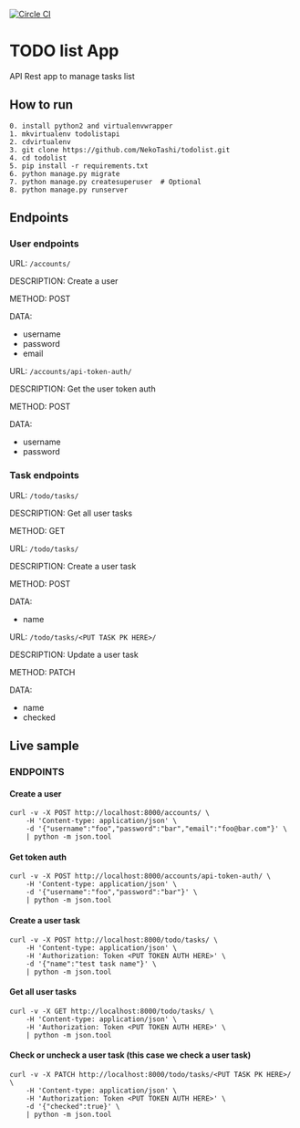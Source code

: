 [![Circle CI](https://circleci.com/gh/NekoTashi/todolist.svg?style=svg)](https://circleci.com/gh/NekoTashi/todolist)

# TODO list App
API Rest app to manage tasks list


## How to run
```
0. install python2 and virtualenvwrapper
1. mkvirtualenv todolistapi
2. cdvirtualenv
3. git clone https://github.com/NekoTashi/todolist.git
4. cd todolist
5. pip install -r requirements.txt
6. python manage.py migrate
7. python manage.py createsuperuser  # Optional
8. python manage.py runserver
```


## Endpoints
### User endpoints
URL: `/accounts/`

DESCRIPTION: Create a user

METHOD: POST

DATA:

* username
* password
* email


URL: `/accounts/api-token-auth/`

DESCRIPTION: Get the user token auth

METHOD: POST

DATA:

* username
* password


### Task endpoints
URL: `/todo/tasks/`

DESCRIPTION: Get all user tasks

METHOD: GET


URL: `/todo/tasks/`

DESCRIPTION: Create a user task

METHOD: POST

DATA:

* name


URL: `/todo/tasks/<PUT TASK PK HERE>/`

DESCRIPTION: Update a user task

METHOD: PATCH

DATA:

* name
* checked


## Live sample
### ENDPOINTS
#### Create a user
```
curl -v -X POST http://localhost:8000/accounts/ \
	-H 'Content-type: application/json' \
	-d '{"username":"foo","password":"bar","email":"foo@bar.com"}' \
	| python -m json.tool
```

#### Get token auth
```
curl -v -X POST http://localhost:8000/accounts/api-token-auth/ \
	-H 'Content-type: application/json' \
	-d '{"username":"foo","password":"bar"}' \
	| python -m json.tool
```

#### Create a user task
```
curl -v -X POST http://localhost:8000/todo/tasks/ \
	-H 'Content-type: application/json' \
	-H 'Authorization: Token <PUT TOKEN AUTH HERE>' \
	-d '{"name":"test task name"}' \
	| python -m json.tool
```

#### Get all user tasks
```
curl -v -X GET http://localhost:8000/todo/tasks/ \
	-H 'Content-type: application/json' \
	-H 'Authorization: Token <PUT TOKEN AUTH HERE>' \
	| python -m json.tool
```

#### Check or uncheck a user task (this case we check a user task)
```
curl -v -X PATCH http://localhost:8000/todo/tasks/<PUT TASK PK HERE>/ \
	-H 'Content-type: application/json' \
	-H 'Authorization: Token <PUT TOKEN AUTH HERE>' \
	-d '{"checked":true}' \
	| python -m json.tool
```
